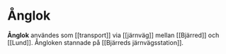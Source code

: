 # Ånglok

**Ånglok** användes som [[transport]] via [[järnväg]] mellan [[Bjärred]] och [[Lund]]. Ångloken stannade på [[Bjärreds järnvägsstation]].
